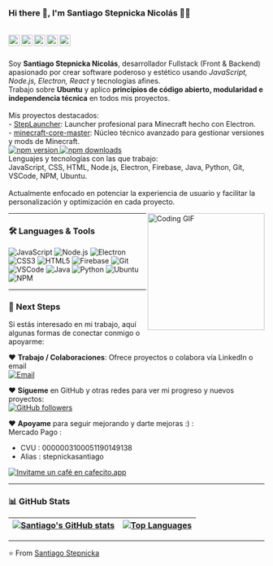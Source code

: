 ### Hi there 👋, I'm Santiago Stepnicka Nicolás 👨‍💻
<br/>

<a href="https://instagram.com/stepnickast">
  <img align="left" alt="Instagram" width="22px" src="https://cdn.jsdelivr.net/npm/simple-icons@v3/icons/instagram.svg" />
</a>

<a href="https://www.youtube.com/@steplauncher-mc">
  <img align="left" alt="YouTube" width="22px" src="https://cdn.jsdelivr.net/npm/simple-icons@v3/icons/youtube.svg" />
</a>

<a href="https://www.npmjs.com/~novastepstudios">
  <img align="left" alt="NPM" width="22px" src="https://cdn.jsdelivr.net/npm/simple-icons@v3/icons/npm.svg" />
</a>

<a href="https://discord.gg/YAqpTWQByM">
  <img align="left" alt="Discord" width="22px" src="https://cdn.jsdelivr.net/npm/simple-icons@v3/icons/discord.svg" />
</a>

<a href="mailto:stepnicka012@gmail.com">
  <img align="left" alt="Email" width="22px" src="https://cdn.jsdelivr.net/npm/simple-icons@v3/icons/gmail.svg" />
</a>

<br />
<br />

<p>
Soy <strong>Santiago Stepnicka Nicolás</strong>, desarrollador Fullstack (Front & Backend) apasionado por crear software poderoso y estético usando <em>JavaScript, Node.js, Electron, React</em> y tecnologías afines.<br/>
Trabajo sobre <strong>Ubuntu</strong> y aplico <strong>principios de código abierto, modularidad e independencia técnica</strong> en todos mis proyectos.<br/>
<br/>
Mis proyectos destacados:<br/>
- <a href="https://github.com/novastepstudios/StepLauncher">StepLauncher</a>: Launcher profesional para Minecraft hecho con Electron.<br/>
- <a href="https://github.com/novastepstudios/minecraft-core-master" target="_blank" rel="noopener noreferrer">minecraft-core-master</a>: Núcleo técnico avanzado para gestionar versiones y mods de Minecraft.<br/>
  <a href="https://www.npmjs.com/package/minecraft-core-master" target="_blank" rel="noopener noreferrer">
    <img src="https://img.shields.io/npm/v/minecraft-core-master.svg" alt="npm version" />
  </a>
  <a href="https://www.npmjs.com/package/minecraft-core-master" target="_blank" rel="noopener noreferrer">
    <img src="https://img.shields.io/npm/dt/minecraft-core-master.svg" alt="npm downloads" />
  </a>

<br/>
Lenguajes y tecnologías con las que trabajo:<br/>
JavaScript, CSS, HTML, Node.js, Electron, Firebase, Java, Python, Git, VSCode, NPM, Ubuntu.<br/>
<br/>
Actualmente enfocado en potenciar la experiencia de usuario y facilitar la personalización y optimización en cada proyecto.<br/>
</p>

<img align="right" alt="Coding GIF" src="https://media.giphy.com/media/MC6eSuC3yypCU/giphy.gif" width="230" />

---

### 🛠️ Languages & Tools

![JavaScript](https://img.shields.io/badge/-JavaScript-black?style=flat-square&logo=javascript)
![Node.js](https://img.shields.io/badge/-Node.js-black?style=flat-square&logo=node.js)
![Electron](https://img.shields.io/badge/-Electron-black?style=flat-square&logo=electron)
![CSS3](https://img.shields.io/badge/-CSS3-black?style=flat-square&logo=css3)
![HTML5](https://img.shields.io/badge/-HTML5-black?style=flat-square&logo=html5)
![Firebase](https://img.shields.io/badge/-Firebase-black?style=flat-square&logo=firebase)
![Git](https://img.shields.io/badge/-Git-black?style=flat-square&logo=git)
![VSCode](https://img.shields.io/badge/-VSCode-black?style=flat-square&logo=visual-studio-code)
![Java](https://img.shields.io/badge/-Java-black?style=flat-square&logo=java)
![Python](https://img.shields.io/badge/-Python-black?style=flat-square&logo=python)
![Ubuntu](https://img.shields.io/badge/-Ubuntu-black?style=flat-square&logo=ubuntu)
![NPM](https://img.shields.io/badge/-NPM-black?style=flat-square&logo=npm)

---

### 👣 Next Steps

Si estás interesado en mi trabajo, aquí algunas formas de conectar conmigo o apoyarme:

❤️ **Trabajo / Colaboraciones**: Ofrece proyectos o colabora vía LinkedIn o email  
[![Email](https://img.shields.io/badge/-Email-c14438?style=flat-square&logo=gmail&logoColor=white)](mailto:stepnicka012@gmail.com)

❤️ **Sígueme** en GitHub y otras redes para ver mi progreso y nuevos proyectos:  
[![GitHub followers](https://img.shields.io/github/followers/novastepstudios?label=Follow&style=social)](https://github.com/novastepstudios)  

❤️ **Apoyame** para seguir mejorando y darte mejoras :) :  
Mercado Pago :
 - CVU : 0000003100051190149138
 - Alias : stepnickasantiago

[![Invitame un café en cafecito.app](https://cdn.cafecito.app/imgs/buttons/button_5.svg)](https://cafecito.app/novastepstudios)

---

### 📊 GitHub Stats

| <a href="https://github.com/novastepstudios"><img src="https://github-readme-stats.vercel.app/api?username=novastepstudios&show_icons=true&hide_border=true&theme=radical" alt="Santiago's GitHub stats" /></a> | <a href="https://github.com/novastepstudios"><img src="https://github-readme-stats.vercel.app/api/top-langs/?username=novastepstudios&layout=compact&hide_border=true&theme=radical" alt="Top Languages" /></a> |
| --- | --- |

---

⭐️ From [Santiago Stepnicka](https://github.com/novastepstudios)
